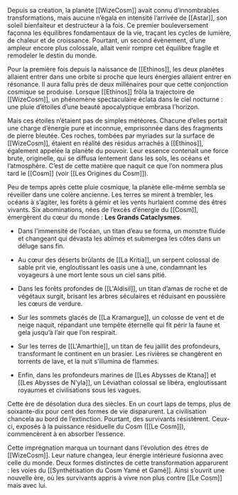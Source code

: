 Depuis sa création, la planète [[WizeCosm]] avait connu d’innombrables transformations, mais aucune n’égala en intensité l’arrivée de [[Astar]], son soleil bienfaiteur et destructeur à la fois. Ce premier bouleversement façonna les équilibres fondamentaux de la vie, traçant les cycles de lumière, de chaleur et de croissance. Pourtant, un second évènement, d’une ampleur encore plus colossale, allait venir rompre cet équilibre fragile et remodeler le destin du monde.

Pour la première fois depuis la naissance de [[Ethinos]], les deux planètes allaient entrer dans une orbite si proche que leurs énergies allaient entrer en résonance. Il aura fallu près de deux millénaires pour que cette conjonction cosmique se produise. Lorsque [[Ethinos]] frôla la trajectoire de [[WizeCosm]], un phénomène spectaculaire éclata dans le ciel nocturne : une pluie d’étoiles d’une beauté apocalyptique embrasa l’horizon.

Mais ces étoiles n’étaient pas de simples météores. Chacune d’elles portait une charge d’énergie pure et inconnue, emprisonnée dans des fragments de pierre bleutée. Ces roches, tombées par myriades sur la surface de [[WizeCosm]], étaient en réalité des résidus arrachés à [[Ethinos]], également appelée la planète du pouvoir. Leur essence contenait une force brute, originelle, qui se diffusa lentement dans les sols, les océans et l’atmosphère. C’est de cette matière que naquit ce que l’on nommera plus tard le [[Cosm]] (voir [[Les Origines du Cosm]]).

Peu de temps après cette pluie cosmique, la planète elle-même sembla se réveiller dans une colère ancienne. Les terres se mirent à trembler, les océans à s’agiter, les forêts à gémir et les vents hurlaient comme des êtres vivants. Six abominations, nées de l’excès d’énergie du [[Cosm]], émergèrent du cœur du monde : **Les Grands Cataclysmes**.

- Dans l’immensité de l’océan, un titan d’eau se forma, un monstre fluide et changeant qui dévasta les abîmes et submergea les côtes dans un déluge sans fin.
    
- Au cœur des déserts brûlants de [[La Kritia]], un serpent colossal de sable prit vie, engloutissant les oasis une à une, condamnant les voyageurs à une mort lente sous un ciel sans pitié.
    
- Dans les forêts profondes de [[L'Aldisil]], un titan d’amas de roche et de végétaux surgit, brisant les arbres séculaires et réduisant en poussière les cœurs de verdure.
    
- Sur les sommets glacés de [[La Kramargue]], un colosse de vent et de neige naquit, répandant une tempête éternelle qui fit périr la faune et gela jusqu’à l’air que l’on respirait.
    
- Sur les terres de [[L'Amarthie]], un titan de feu jaillit des profondeurs, transformant le continent en un brasier. Les rivières se changèrent en torrents de lave, et la nuit s’illumina de flammes.
    
- Enfin, dans les profondeurs marines de [[Les Abysses de Ktana]] et [[Les Abysses de N'yla]], un Léviathan colossal se libéra, engloutissant royaumes et civilisations sous les vagues.
    

Cette ère de désolation dura des siècles. En un court laps de temps, plus de soixante-dix pour cent des formes de vie disparurent. La civilisation chancela au bord de l’extinction. Pourtant, des survivants résistèrent. Ceux-ci, exposés à la puissance résiduelle du Cosm ([[Le Cosm]]), commencèrent à en absorber l’essence.

Cette imprégnation marqua un tournant dans l’évolution des êtres de [[WizeCosm]]. Leur nature changea, leur énergie intérieure fusionna avec celle du monde. Deux formes distinctes de cette transformation apparurent : les voies du [[Synthétisation du Cosm Yamé et Gamé]]. Ainsi s’ouvrit une nouvelle ère, où les survivants appris à vivre non plus contre [[Le Cosm]] mais avec lui.